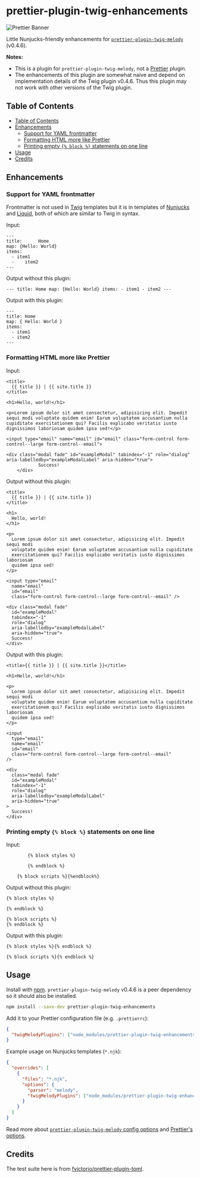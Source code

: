 # prettier-plugin-twig-enhancements

![Prettier Banner](https://raw.githubusercontent.com/prettier/prettier-logo/master/images/prettier-banner-light.png)

Little Nunjucks-friendly enhancements for [`prettier-plugin-twig-melody`](https://github.com/trivago/prettier-plugin-twig-melody) (v0.4.6).

**Notes:**
* This is a plugin for `prettier-plugin-twig-melody`, not a [Prettier](https://prettier.io/) plugin.
* The enhancements of this plugin are somewhat naive and depend on implementation details of the Twig plugin v0.4.6. Thus this plugin may not work with other versions of the Twig plugin.

## Table of Contents
- [Table of Contents](#table-of-contents)
- [Enhancements](#enhancements)
  - [Support for YAML frontmatter](#support-for-yaml-frontmatter)
  - [Formatting HTML more like Prettier](#formatting-html-more-like-prettier)
  - [Printing empty `{% block %}` statements on one line](#printing-empty--block--statements-on-one-line)
- [Usage](#usage)
- [Credits](#credits)

## Enhancements

### Support for YAML frontmatter

Frontmatter is not used in [Twig](https://twig.symfony.com/) templates but it is in templates of [Nunjucks](https://mozilla.github.io/nunjucks/) and [Liquid](https://liquidjs.com/), both of which are similar to Twig in syntax.

Input:

```njk
---
title:      Home
map: {Hello: World}
items:
  - item1
  -    item2
---
```

Output without this plugin:

```njk
--- title: Home map: {Hello: World} items: - item1 - item2 ---
```

Output with this plugin:

```njk
---
title: Home
map: { Hello: World }
items:
  - item1
  - item2
---
```

### Formatting HTML more like Prettier

Input:

```njk
<title>
  {{ title }} | {{ site.title }}
</title>

<h1>Hello, world!</h1>

<p>Lorem ipsum dolor sit amet consectetur, adipisicing elit. Impedit sequi modi voluptate quidem enim! Earum voluptatem accusantium nulla cupiditate exercitationem qui? Facilis explicabo veritatis iusto dignissimos laboriosam quidem ipsa sed!</p>

<input type="email" name="email" id="email" class="form-control form-control--large form-control--email">

<div class="modal fade" id="exampleModal" tabindex="-1" role="dialog" aria-labelledby="exampleModalLabel" aria-hidden="true">
            Success!
    </div>
```

Output without this plugin:

```njk
<title>
  {{ title }} | {{ site.title }}
</title>

<h1>
  Hello, world!
</h1>

<p>
  Lorem ipsum dolor sit amet consectetur, adipisicing elit. Impedit sequi modi
  voluptate quidem enim! Earum voluptatem accusantium nulla cupiditate
  exercitationem qui? Facilis explicabo veritatis iusto dignissimos laboriosam
  quidem ipsa sed!
</p>

<input type="email"
  name="email"
  id="email"
  class="form-control form-control--large form-control--email" />

<div class="modal fade"
  id="exampleModal"
  tabindex="-1"
  role="dialog"
  aria-labelledby="exampleModalLabel"
  aria-hidden="true">
  Success!
</div>
```

Output with this plugin:

```njk
<title>{{ title }} | {{ site.title }}</title>

<h1>Hello, world!</h1>

<p>
  Lorem ipsum dolor sit amet consectetur, adipisicing elit. Impedit sequi modi
  voluptate quidem enim! Earum voluptatem accusantium nulla cupiditate
  exercitationem qui? Facilis explicabo veritatis iusto dignissimos laboriosam
  quidem ipsa sed!
</p>

<input
  type="email"
  name="email"
  id="email"
  class="form-control form-control--large form-control--email"
/>

<div
  class="modal fade"
  id="exampleModal"
  tabindex="-1"
  role="dialog"
  aria-labelledby="exampleModalLabel"
  aria-hidden="true"
>
  Success!
</div>
```

### Printing empty `{% block %}` statements on one line

Input:

```njk
        {% block styles %}

        {% endblock %}

    {% block scripts %}{%endblock%}
```

Output without this plugin:

```njk
{% block styles %}

{% endblock %}

{% block scripts %}
{% endblock %}
```

Output with this plugin:

```njk
{% block styles %}{% endblock %}

{% block scripts %}{% endblock %}
```

## Usage

Install with [npm](npmjs.com). `prettier-plugin-twig-melody` v0.4.6 is a peer dependency so it should also be installed.

```sh
npm install --save-dev prettier-plugin-twig-enhancements
```

Add it to your Prettier configuration file (e.g. `.prettierrc`):

```json
{
  "twigMelodyPlugins": ["node_modules/prettier-plugin-twig-enhancements"]
}
```

Example usage on Nunjucks templates (`*.njk`):

```json
{
  "overrides": [
    {
      "files": "*.njk",
      "options": {
        "parser": "melody",
        "twigMelodyPlugins": ["node_modules/prettier-plugin-twig-enhancements"]
      }
    }
  ]
}
```

Read more about [`prettier-plugin-twig-melody` config options](https://github.com/trivago/prettier-plugin-twig-melody#options) and [Prettier's options](https://prettier.io/docs/en/options.html).

## Credits

The test suite here is from [fvictorio/prettier-plugin-toml](https://github.com/fvictorio/prettier-plugin-toml).
